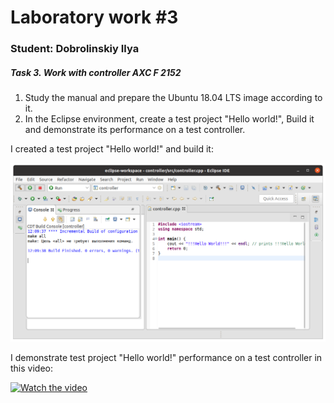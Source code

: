 # Laboratory work #3

### Student: Dobrolinskiy Ilya
##### Task 3. Work with controller AXC F 2152

1. Study the manual and prepare the Ubuntu 18.04 LTS image according to it.
2. In the Eclipse environment, create a test project "Hello world!", Build it and demonstrate its performance on a test controller.

I created a test project "Hello world!" and build it:

<p align="center">
    <img src="img/build project.png"
</p>

I demonstrate test project "Hello world!" performance on a test controller in this video:

[![Watch the video](https://i.ibb.co/jWTXCXH/prj-video.webp)](https://www.youtube.com/watch?v=8SOagCg4wQU&feature=youtu.be)
